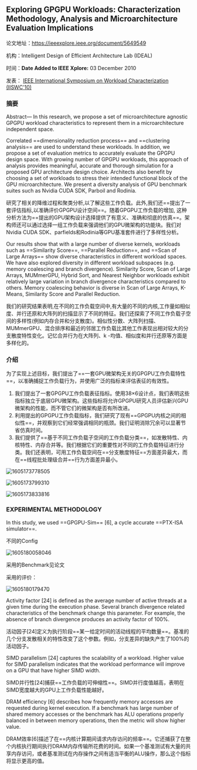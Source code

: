 ## Exploring GPGPU Workloads: Characterization Methodology, Analysis and Microarchitecture Evaluation Implications

论文地址：https://ieeexplore.ieee.org/document/5649549

机构：Intelligent Design of Efficient Architecture Lab (IDEAL)

时间：**Date Added to IEEE Xplore:** 03 December 2010

发表： [IEEE International Symposium on Workload Characterization (IISWC'10)](https://ieeexplore.ieee.org/xpl/conhome/5644749/proceeding)



### 摘要

Abstract—  In this research, we propose a set of microarchitecture agnostic GPGPU workload characteristics to represent them in a microarchitecture independent space.

Correlated ==dimensionality reduction process== and ==clustering analysis== are used to understand these workloads. In addition, we propose a set of evaluation metrics to accurately evaluate the GPGPU design space. With growing number of GPGPU workloads, this approach of analysis provides meaningful, accurate and thorough simulation for a proposed GPU architecture design choice. Architects also benefit by choosing a set of workloads to stress their intended functional block of the GPU microarchitecture. We present a diversity analysis of GPU benchmark suites such as Nvidia CUDA SDK, Parboil and Rodinia.

研究了相关的降维过程和聚类分析,以了解这些工作负载。此外,我们还==提出了一套评估指标,以准确评价GPGPU设计空间==。随着GPGPU工作负载的增加, 这种分析方法为==提出的GPU架构设计选择提供了有意义、准确和彻底的仿真==。架构师还可以通过选择一组工作负载来强调他们的GPU微架构的功能块。我们对Nvidia CUDA SDK、parfields和Rodinia等GPU基准套件进行了多样性分析。

Our results show that with a large number of diverse kernels, workloads such as ==Similarity Score==, ==Parallel Reduction==, and ==Scan of Large Arrays== show diverse characteristics in different workload spaces. We have also explored diversity in different workload subspaces (e.g. memory coalescing and branch divergence). Similarity Score, Scan of Large Arrays, MUMmerGPU, Hybrid Sort, and Nearest Neighbor workloads exhibit relatively large variation in branch divergence characteristics compared to others. Memory coalescing behavior is diverse in Scan of Large Arrays, K-Means, Similarity Score and Parallel Reduction.

我们的研究结果表明,在不同的工作负载空间中,有大量的不同的内核,工作量如相似度、并行还原和大阵列的扫描显示了不同的特征。我们还探索了不同工作负载子空间的多样性(例如内存合并和分支散度)。相似性分数、大阵列扫描、MUMmerGPU、混合排序和最近的邻居工作负载比其他工作表现出相对较大的分支散度特性变化。记忆合并行为在大阵列、k -均值、相似度和并行还原等方面是多样化的。



### 介绍

为了实现上述目标，我们提出了==一套GPU微架构无关的GPGPU工作负载特性==，以准确捕捉工作负载行为，并使用广泛的指标来评估表征的有效性。

1. 我们提出了一套GPGPU工作负载表征指标。使用38×6设计点，我们表明这些指标独立于底层GPU微架构。这些指标将允许GPGPU研究人员评估新兴GPU微架构的性能，而不管它们的微架构是否有所改进。
2. 利用提出的GPGPU工作负载指标，我们研究了现有==GPGPU内核之间的相似性==，并观察到它们经常强调相同的瓶颈。我们证明消除冗余可以显著节省仿真时间。
3. 我们提供了==基于不同工作负载子空间的工作负载分类==，如发散特性、内核特性、内存合并等。我们根据它们的重要性对不同的工作负载特征进行分类。我们还表明，可用工作负载空间在==分支散度特征==方面差异最大，而在==线程批处理级合并==行为方面差异最小。

![1605173778505](D:\Notes\raw_images\1605173778505.png)

![1605173799310](D:\Notes\raw_images\1605173799310.png)

![1605173833816](D:\Notes\raw_images\1605173833816.png)

### EXPERIMENTAL METHODOLOGY

In this study, we used ==GPGPU-Sim== [6], a cycle accurate ==PTX-ISA simulator==.

不同的Config

![1605180058046](D:\Notes\raw_images\1605180058046.png)

采用的Benchmark见论文

采用的评价：

![1605180179470](D:\Notes\raw_images\1605180179470.png)

Activity factor [24] is defined as the average number of active threads at a given time during the execution phase. Several branch divergence related characteristics of the benchmark change this parameter. For example, the absence of branch divergence produces an activity factor of 100%. 

活动因子[24]定义为执行阶段==某一给定时间的活动线程的平均数量==。基准的几个分支发散相关的特性改变了这个参数。例如，分支差异的缺失产生了100%的活动因子。

SIMD parallelism [24] captures the scalability of a workload. Higher value for SIMD parallelism indicates that the workload performance will improve on a GPU that have higher SIMD width. 

SIMD并行性[24]捕获==工作负载的可伸缩性==。SIMD并行度值越高，表明在SIMD宽度越大的GPU上工作负载性能越好。

DRAM efficiency [6] describes how frequently memory accesses are requested during kernel execution. If a benchmark has large number of shared memory accesses or the benchmark has ALU operations properly balanced in between memory operations, then the metric will show higher value.

DRAM效率[6]描述了在==内核计算期间请求内存访问的频率==。它还捕获了在整个内核执行期间执行DRAM内存传输所花费的时间。如果一个基准测试有大量的共享内存访问，或者基准测试在内存操作之间有适当平衡的ALU操作，那么这个指标将显示更高的值。

